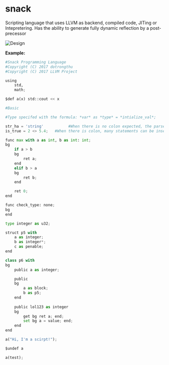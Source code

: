 # snack

Scripting language that uses LLVM as backend, compiled code, JITing or Intepretering. 
Has the ability to generate fully dynamic reflection by a post-precessor

![Design](https://github.com/bentokun/snack/blob/master/design.png)

**Example:**

```python
#Snack Programming Language
#Copyright (C) 2017 dotrongthu
#Copyright (C) 2017 LLVM Project

using 
	std,
	math;

$def a(x) std::cout << x

#Basic

#Type specifed with the formula: *var* as *type* = *intialize_val*; 

str_ha = 'string'           #When there is no colon expected, the parser intended it's one line only. Any statement expect comment will be marked as error
is_true = 2 <> 5.4;   #When there is colon, many statements can be inserted. Statements after a comment will be considered as comments

func max with a as int, b as int: int; 
bg
	if a > b 
	bg
		ret a;
	end
	elif b > a
	bg
		ret b;
	end

	ret 0;
end

func check_type: none;
bg
end

type integer as u32;

struct p5 with
	a as integer;
	b as integer*;
	c as penable;
end

class p6 with
bg
	public a as integer;

	public 
	bg
		a as block;
		b as p5;
	end
		
	public lol123 as integer 
	bg
		get bg ret a; end;
		set bg a = value; end;
	end
end

a("Hi, I'm a scirpt!");

$undef a

a(test);
```
